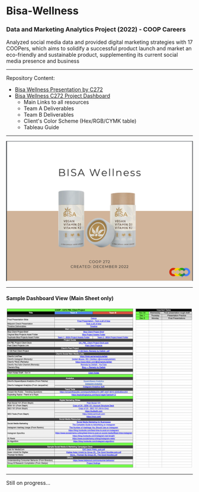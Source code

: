 # Bisa-Wellness
### Data and Marketing Analytics Project (2022) - COOP Careers

Analyzed social media data and provided digital marketing strategies with 17 COOPers, which aims to solidify a successful product launch and market an eco-friendly and sustainable product, supplementing its current social media presence and business

---
Repository Content:
* [Bisa Wellness Presentation by C272](https://github.com/angeloparayno/Bisa-Wellness/blob/main/Bisa%20Wellness%20-%20C272.pdf)
* [Bisa Wellness C272 Project Dashboard](https://github.com/angeloparayno/Bisa-Wellness/blob/main/Bisa%20Wellness%20Project%20Dashboard%20(C272).xlsx)
  * Main Links to all resources
  * Team A Deliverables
  * Team B Deliverables
  * Client's Color Scheme (Hex/RGB/CYMK table)
  * Tableau Guide
---
![](https://github.com/angeloparayno/Bisa-Wellness/blob/main/Images/Title%20Slide.png)

---
#### Sample Dashboard View (Main Sheet only)
![](https://github.com/angeloparayno/Bisa-Wellness/blob/main/Images/Dashboard%20Main%20Page%20View.png)

---
Still on progress...
